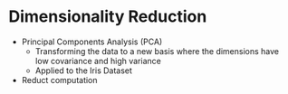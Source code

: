 # Dimensionality Reduction
* Principal Components Analysis (PCA)
    * Transforming the data to a new basis where the dimensions have low covariance and high variance
    * Applied to the Iris Dataset
* Reduct computation  
